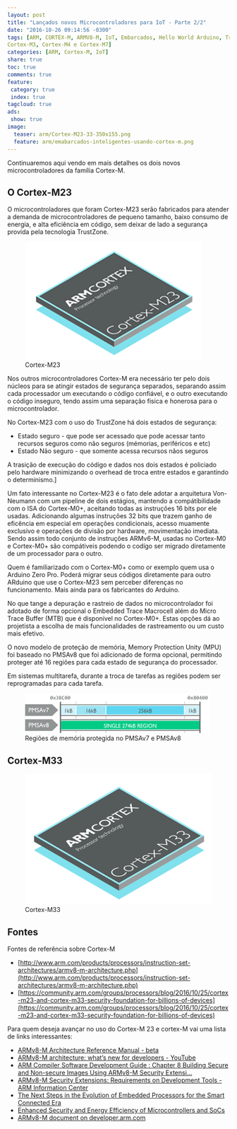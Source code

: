```yaml
---
layout: post
title: "Lançados novos Microcontroladores para IoT - Parte 2/2"
date: "2016-10-26 09:14:56 -0300"
tags: [ARM, CORTEX-M, ARMV8-M, IoT, Embarcados, Hello World Arduino, TrustZone, Cortex-M0, CortexM0+, Cortex-M1, Cortex-M23, Cortex-M33,
Cortex-M3, Cortex-M4 e Cortex-M7]
categories: [ARM, Cortex-M, IoT]
share: true
toc: true
comments: true
feature:
 category: true
 index: true
tagcloud: true
ads:
 show: true
image:
  teaser: arm/Cortex-M23-33-350x155.png
  feature: arm/emabarcados-inteligentes-usando-cortex-m.png
---
```


Continuaremos aqui vendo em mais detalhes os dois novos microcontroladores da família
Cortex-M.

<!--more-->

## O Cortex-M23

O microcontroladores que foram Cortex-M23 serão fabricados para atender a demanda
de microcontroladores de pequeno tamanho, baixo consumo de energia, e alta eficiência
em código, sem deixar de lado a segurança provida pela tecnologia TrustZone.

<figure>
<img src="/images/arm/Cortex-M23-400x270.png" alt="Cortex-M23"/>
<figcaption>Cortex-M23</figcaption>
</figure>

Nos outros microcontroladores Cortex-M era necessário ter pelo dois núcleos para 
se atingir estados de segurança separados, separando assim cada processador um 
executando o código confiável, e o outro executando o código inseguro, tendo assim
uma separação fisica e honerosa para o microcontrolador.

No Cortex-M23 com o uso do TrustZone há dois estados de segurança:

 * Estado seguro - que pode ser acessado que pode acessar tanto recursos seguros 
   como não seguros (mémorias, periféricos e etc)
 * Estado Não seguro - que somente acessa recursos nãos seguros

A trasição de execução do código e dados nos dois estados é policiado pelo hardware
minimizando o overhead de troca entre estados e garantindo o determinismo.]

Um fato interessante no Cortex-M23 é o fato dele adotar a arquitetura Von-Neumann
com um pipeline de dois estágios, mantendo a compátibilidade com o ISA do Cortex-M0+,
aceitando todas as instruções 16 bits por ele usadas. Adicionando algumas instruções
32 bits que trazem ganho de eficência em especial em operações condicionais, acesso 
muamente exclusivo e operações de divisão por hardware, movimentação imediata. Sendo
assim todo conjunto de instruções ARMv6-M, usadas no Cortex-M0 e Cortex-M0+ são 
compátiveis podendo o codígo ser migrado diretamente de um processador para o outro.

Quem é familiarizado com o Cortex-M0+ como or exemplo quem usa o Arduino Zero Pro.
Poderá migrar seus códigos diretamente para outro ARduino que use o Cortex-M23 sem
perceber diferenças no funcionamento. Mais ainda para os fabricantes do Arduino.

No que tange a depuração e rastreio de dados no microcontrolador foi adotado de 
forma opcional o Embedded Trace Macrocell além do Micro Trace Buffer (MTB) que
é disponível no Cortex-M0+. Estas opções dá ao projetista a escolha de mais 
funcionalidades de rastreamento ou um custo mais efetivo.

O novo modelo de proteção de memória, Memory Protection Unity (MPU) foi baseado
no PMSAv8 que foi adicionado de forma opcional, permitindo proteger até 16 regiões
para cada estado de segurança do processador.

Em sistemas multitarefa, durante a troca de tarefas as regiões podem ser reprogramadas
para cada tarefa.

<figure>
<img src="/images/arm/PMSA-Regionsx420x90.png" alt="Regiões de memória protegida no PMSAv7 e PMSAv8"/>
<figcaption>Regiões de memória protegida no PMSAv7 e PMSAv8</figcaption>
</figure>


## Cortex-M33

<figure>
<img src="/images/arm/Cortex-M33-455x328.png" alt="Cortex-M33"/>
<figcaption>Cortex-M33</figcaption>
</figure>
 
## Fontes

Fontes de referência sobre Cortex-M

 * [http://www.arm.com/products/processors/instruction-set-architectures/armv8-m-architecture.php](http://www.arm.com/products/processors/instruction-set-architectures/armv8-m-architecture.php)
 * [https://community.arm.com/groups/processors/blog/2016/10/25/cortex-m23-and-cortex-m33-security-foundation-for-billions-of-devices](https://community.arm.com/groups/processors/blog/2016/10/25/cortex-m23-and-cortex-m33-security-foundation-for-billions-of-devices)

Para quem deseja avançar no uso do Cortex-M 23 e cortex-M vai uma lista de links interessantes:

 * [ARMv8-M Architecture Reference Manual - beta](http://infocenter.arm.com/help/topic/com.arm.doc.ddi0553a.b/index.html)
 * [ARMv8-M architecture: what’s new for developers - YouTube](https://www.youtube.com/embed/V5zr5mPjAvU?rel=0&autoplay=1)
 * [ARM Compiler Software Development Guide : Chapter 8 Building Secure and Non-secure Images Using ARMv8-M Security Extensi…](http://infocenter.arm.com/help/topic/com.arm.doc.dui0773e/pge1446115999905.html)
 * [ARMv8-M Security Extensions: Requirements on Development Tools - ARM Information Center](http://infocenter.arm.com/help/index.jsp?topic=/com.arm.doc.ecm0359818/index.html)
 * [The Next Steps in the Evolution of Embedded Processors for the Smart Connected Era](https://community.arm.com/docs/DOC-11532)
 * [Enhanced Security and Energy Efficiency of Microcontrollers and SoCs](https://community.arm.com/docs/DOC-11533)
 * [ARMv8-M document on developer.arm.com](https://developer.arm.com/products/architecture/m-profile/docs)

